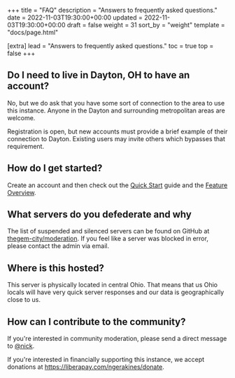 +++
title = "FAQ"
description = "Answers to frequently asked questions."
date = 2022-11-03T19:30:00+00:00
updated = 2022-11-03T19:30:00+00:00
draft = false
weight = 31
sort_by = "weight"
template = "docs/page.html"

[extra]
lead = "Answers to frequently asked questions."
toc = true
top = false
+++

## Do I need to live in Dayton, OH to have an account?

No, but we do ask that you have some sort of connection to the area to use this instance. Anyone in the Dayton and surrounding metropolitan areas are welcome.

Registration is open, but new accounts must provide a brief example of their connection to Dayton. Existing users may invite others which bypasses that requirement.

## How do I get started?

Create an account and then check out the <a href="../../getting-started/quick-start/">Quick Start</a> guide and the <a href="../../getting-started/feature-overview/">Feature Overview</a>.

## What servers do you defederate and why

The list of suspended and silenced servers can be found on GitHub at <a href="https://github.com/thegem-city/moderation">thegem-city/moderation</a>. If you feel like a server was blocked in error, please contact the admin via email.


## Where is this hosted?

This server is physically located in central Ohio. That means that us Ohio locals will have very quick server responses and our data is geographically close to us.

## How can I contribute to the community?

If you're interested in community moderation, please send a direct message to <a href="https://thegem.city/@nick">@nick</a>.

If you're interested in financially supporting this instance, we accept donations at <a href="https://liberapay.com/ngerakines/donate">https://liberapay.com/ngerakines/donate</a>.

